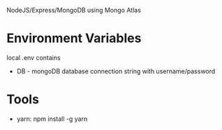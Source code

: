 NodeJS/Express/MongoDB using Mongo Atlas

# Environment Variables

local .env contains
* DB - mongoDB database connection string with username/password

# Tools

* yarn: npm install -g yarn